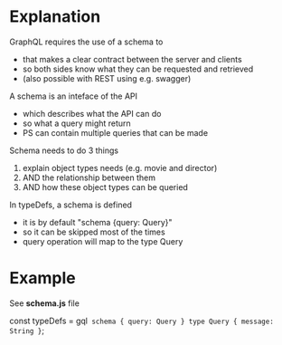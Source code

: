 # Explanation

GraphQL requires the use of a schema to

- that makes a clear contract between the server and clients
- so both sides know what they can be requested and retrieved
- (also possible with REST using e.g. swagger)

A schema is an inteface of the API

- which describes what the API can do
- so what a query might return
- PS can contain multiple queries that can be made

Schema needs to do 3 things

1. explain object types needs (e.g. movie and director)
2. AND the relationship between them
3. AND how these object types can be queried

In typeDefs, a schema is defined

- it is by default "schema {query: Query}"
- so it can be skipped most of the times
- query operation will map to the type Query

# Example

See **schema.js** file

const typeDefs = gql` schema { query: Query } type Query { message: String }`;
